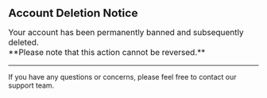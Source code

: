 <span style="font-size: 22px; font-weight: bold;">Account Deletion Notice</span>

<p style="font-size: 16px;">Your account has been permanently banned and subsequently deleted.<br>**Please note that this action cannot be reversed.**</p>

---

If you have any questions or concerns, please feel free to contact our support team.